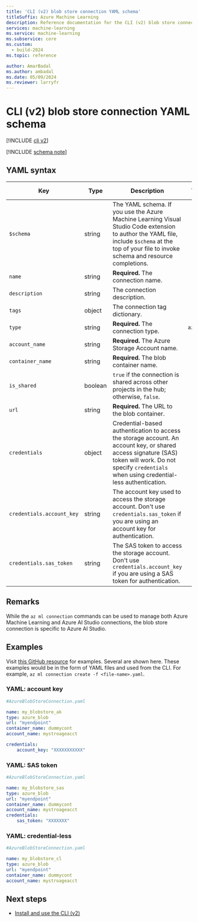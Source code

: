 ```yaml
---
title: 'CLI (v2) blob store connection YAML schema'
titleSuffix: Azure Machine Learning
description: Reference documentation for the CLI (v2) blob store connections YAML schema.
services: machine-learning
ms.service: machine-learning
ms.subservice: core
ms.custom:
  - build-2024
ms.topic: reference

author: AmarBadal
ms.author: ambadal
ms.date: 05/09/2024
ms.reviewer: larryfr
---
```


# CLI (v2) blob store connection YAML schema

[!INCLUDE [cli v2](includes/machine-learning-cli-v2.md)]

[!INCLUDE [schema note](includes/machine-learning-preview-old-json-schema-note.md)]

## YAML syntax

| Key | Type | Description | Allowed values | Default value |
| --- | ---- | ----------- | -------------- | ------------- |
| `$schema` | string | The YAML schema. If you use the Azure Machine Learning Visual Studio Code extension to author the YAML file, include `$schema` at the top of your file to invoke schema and resource completions. | | |
| `name` | string | **Required.** The connection name. | | |
| `description` | string | The connection description. | | |
| `tags` | object | The connection tag dictionary. | | |
| `type` | string | **Required.** The connection type. | `azure_blob` | `azure_blob` |
| `account_name` | string | **Required.** The Azure Storage Account name. | | |
| `container_name` | string | **Required.** The blob container name. | | |
| `is_shared` | boolean | `true` if the connection is shared across other projects in the hub; otherwise, `false`. | | `true` |
| `url` | string | **Required.** The URL to the blob container. | | |
| `credentials` | object | Credential-based authentication to access the storage account. An account key, or shared access signature (SAS) token will work. Do not specify `credentials` when using credential-less authentication. | | |
| `credentials.account_key` | string | The account key used to access the storage account. Don't use `credentials.sas_token` if you are using an account key for authentication. | | |
| `credentials.sas_token` | string | The SAS token to access the storage account. Don't use `credentials.account_key` if you are using a SAS token for authentication.| | |

## Remarks

While the `az ml connection` commands can be used to manage both Azure Machine Learning and Azure AI Studio connections, the blob store connection is specific to Azure AI Studio.

## Examples

Visit [this GitHub resource]() for examples. Several are shown here. These examples would be in the form of YAML files and used from the CLI. For example, `az ml connection create -f <file-name>.yaml`. 

### YAML: account key

```yml
#AzureBlobStoreConnection.yaml

name: my_blobstore_ak
type: azure_blob
url: "myendpoint"
container_name: dummycont
account_name: mystroageacct

credentials:
    account_key: "XXXXXXXXXXX"
```

### YAML: SAS token

```yml
#AzureBlobStoreConnection.yaml

name: my_blobstore_sas
type: azure_blob
url: "myendpoint"
container_name: dummycont
account_name: mystroageacct
credentials:
    sas_token: "XXXXXXX"
```

### YAML: credential-less

```yml
#AzureBlobStoreConnection.yaml

name: my_blobstore_cl
type: azure_blob
url: "myendpoint"
container_name: dummycont
account_name: mystroageacct
```

## Next steps

- [Install and use the CLI (v2)](how-to-configure-cli.md)
